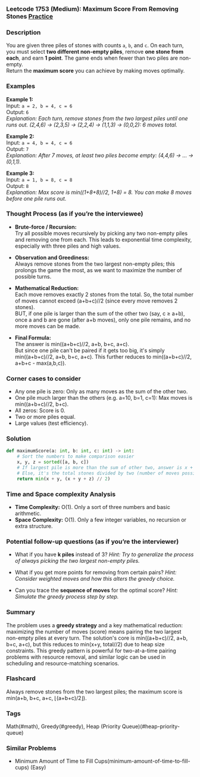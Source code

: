 ### Leetcode 1753 (Medium): Maximum Score From Removing Stones [Practice](https://leetcode.com/problems/maximum-score-from-removing-stones)

### Description  
You are given three piles of stones with counts `a`, `b`, and `c`. On each turn, you must select **two different non-empty piles**, remove **one stone from each**, and earn **1 point**. The game ends when fewer than two piles are non-empty.  
Return the **maximum score** you can achieve by making moves optimally.

### Examples  

**Example 1:**  
Input: `a = 2, b = 4, c = 6`  
Output: `6`  
*Explanation: Each turn, remove stones from the two largest piles until one runs out. (2,4,6) → (2,3,5) → (2,2,4) → (1,1,3) → (0,0,2): 6 moves total.*

**Example 2:**  
Input: `a = 4, b = 4, c = 6`  
Output: `7`  
*Explanation: After 7 moves, at least two piles become empty: (4,4,6) → ... → (0,1,1).*

**Example 3:**  
Input: `a = 1, b = 8, c = 8`  
Output: `8`  
*Explanation: Max score is min((1+8+8)//2, 1+8) = 8. You can make 8 moves before one pile runs out.*

### Thought Process (as if you’re the interviewee)  
- **Brute-force / Recursion:**  
  Try all possible moves recursively by picking any two non-empty piles and removing one from each. This leads to exponential time complexity, especially with three piles and high values.

- **Observation and Greediness:**  
  Always remove stones from the two largest non-empty piles; this prolongs the game the most, as we want to maximize the number of possible turns.

- **Mathematical Reduction:**  
  Each move removes exactly 2 stones from the total. So, the total number of moves cannot exceed (a+b+c)//2 (since every move removes 2 stones).  
  BUT, if one pile is larger than the sum of the other two (say, c ≥ a+b), once a and b are gone (after a+b moves), only one pile remains, and no more moves can be made.

- **Final Formula:**  
  The answer is min((a+b+c)//2, a+b, b+c, a+c).  
  But since one pile can't be paired if it gets too big, it's simply min((a+b+c)//2, a+b, b+c, a+c). This further reduces to min((a+b+c)//2, a+b+c - max(a,b,c)).

### Corner cases to consider  
- Any one pile is zero: Only as many moves as the sum of the other two.
- One pile much larger than the others (e.g. a=10, b=1, c=1): Max moves is min((a+b+c)//2, b+c).
- All zeros: Score is 0.
- Two or more piles equal.
- Large values (test efficiency).

### Solution

```python
def maximumScore(a: int, b: int, c: int) -> int:
    # Sort the numbers to make comparison easier
    x, y, z = sorted([a, b, c])
    # If largest pile is more than the sum of other two, answer is x + y
    # Else, it's the total stones divided by two (number of moves possible)
    return min(x + y, (x + y + z) // 2)
```

### Time and Space complexity Analysis  

- **Time Complexity:** O(1). Only a sort of three numbers and basic arithmetic.
- **Space Complexity:** O(1). Only a few integer variables, no recursion or extra structure.

### Potential follow-up questions (as if you’re the interviewer)  

- What if you have **k piles** instead of 3?
  *Hint: Try to generalize the process of always picking the two largest non-empty piles.*

- What if you get more points for removing from certain pairs?
  *Hint: Consider weighted moves and how this alters the greedy choice.*

- Can you trace the **sequence of moves** for the optimal score?
  *Hint: Simulate the greedy process step by step.*

### Summary
The problem uses a **greedy strategy** and a key mathematical reduction: maximizing the number of moves (score) means pairing the two largest non-empty piles at every turn. The solution's core is min((a+b+c)//2, a+b, b+c, a+c), but this reduces to min(x+y, total//2) due to heap size constraints. This greedy pattern is powerful for two-at-a-time pairing problems with resource removal, and similar logic can be used in scheduling and resource-matching scenarios.


### Flashcard
Always remove stones from the two largest piles; the maximum score is min(a+b, b+c, a+c, ⌊(a+b+c)/2⌋).

### Tags
Math(#math), Greedy(#greedy), Heap (Priority Queue)(#heap-priority-queue)

### Similar Problems
- Minimum Amount of Time to Fill Cups(minimum-amount-of-time-to-fill-cups) (Easy)